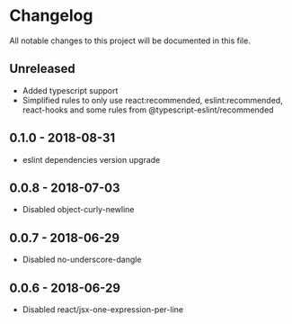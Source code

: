 # Changelog
All notable changes to this project will be documented in this file.

## Unreleased
* Added typescript support
* Simplified rules to only use react:recommended, eslint:recommended, react-hooks and some rules from @typescript-eslint/recommended

## 0.1.0 - 2018-08-31
* eslint dependencies version upgrade

## 0.0.8 - 2018-07-03
* Disabled object-curly-newline

## 0.0.7 - 2018-06-29
* Disabled no-underscore-dangle

## 0.0.6 - 2018-06-29
* Disabled react/jsx-one-expression-per-line
